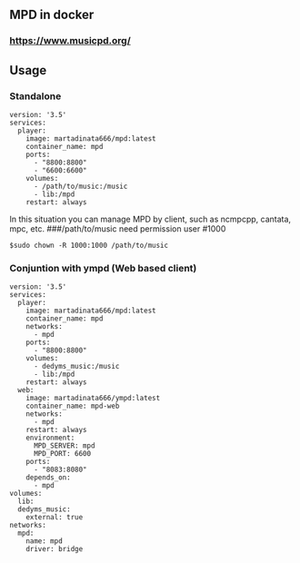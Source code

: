 ## MPD in docker
### https://www.musicpd.org/

## Usage
### Standalone
```
version: '3.5'
services:
  player:
    image: martadinata666/mpd:latest
    container_name: mpd
    ports:
      - "8800:8800"
      - "6600:6600"
    volumes:
      - /path/to/music:/music
      - lib:/mpd
    restart: always
```
In this situation you can manage MPD by client, such as ncmpcpp, cantata, mpc, etc.
###/path/to/music need permission user #1000
```
$sudo chown -R 1000:1000 /path/to/music
```

### Conjuntion with ympd (Web based client)
```
version: '3.5'
services:
  player:
    image: martadinata666/mpd:latest
    container_name: mpd
    networks:
      - mpd
    ports:
      - "8800:8800"
    volumes:
      - dedyms_music:/music
      - lib:/mpd
    restart: always
  web:
    image: martadinata666/ympd:latest
    container_name: mpd-web
    networks:
      - mpd
    restart: always
    environment:
      MPD_SERVER: mpd
      MPD_PORT: 6600
    ports:
      - "8083:8080"
    depends_on:
      - mpd
volumes:
  lib:
  dedyms_music:
    external: true
networks:
  mpd:
    name: mpd
    driver: bridge
```
